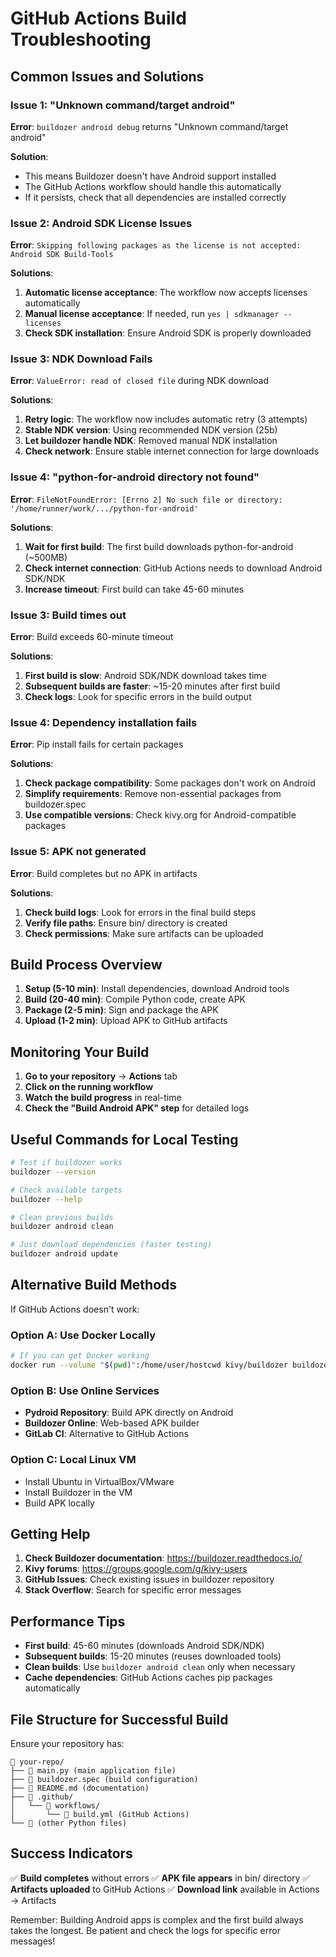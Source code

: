 # GitHub Actions Build Troubleshooting

## Common Issues and Solutions

### Issue 1: "Unknown command/target android"
**Error**: `buildozer android debug` returns "Unknown command/target android"

**Solution**:
- This means Buildozer doesn't have Android support installed
- The GitHub Actions workflow should handle this automatically
- If it persists, check that all dependencies are installed correctly

### Issue 2: Android SDK License Issues
**Error**: `Skipping following packages as the license is not accepted: Android SDK Build-Tools`

**Solutions**:
1. **Automatic license acceptance**: The workflow now accepts licenses automatically
2. **Manual license acceptance**: If needed, run `yes | sdkmanager --licenses`
3. **Check SDK installation**: Ensure Android SDK is properly downloaded

### Issue 3: NDK Download Fails
**Error**: `ValueError: read of closed file` during NDK download

**Solutions**:
1. **Retry logic**: The workflow now includes automatic retry (3 attempts)
2. **Stable NDK version**: Using recommended NDK version (25b)
3. **Let buildozer handle NDK**: Removed manual NDK installation
4. **Check network**: Ensure stable internet connection for large downloads

### Issue 4: "python-for-android directory not found"
**Error**: `FileNotFoundError: [Errno 2] No such file or directory: '/home/runner/work/.../python-for-android'`

**Solutions**:
1. **Wait for first build**: The first build downloads python-for-android (~500MB)
2. **Check internet connection**: GitHub Actions needs to download Android SDK/NDK
3. **Increase timeout**: First build can take 45-60 minutes

### Issue 3: Build times out
**Error**: Build exceeds 60-minute timeout

**Solutions**:
1. **First build is slow**: Android SDK/NDK download takes time
2. **Subsequent builds are faster**: ~15-20 minutes after first build
3. **Check logs**: Look for specific errors in the build output

### Issue 4: Dependency installation fails
**Error**: Pip install fails for certain packages

**Solutions**:
1. **Check package compatibility**: Some packages don't work on Android
2. **Simplify requirements**: Remove non-essential packages from buildozer.spec
3. **Use compatible versions**: Check kivy.org for Android-compatible packages

### Issue 5: APK not generated
**Error**: Build completes but no APK in artifacts

**Solutions**:
1. **Check build logs**: Look for errors in the final build steps
2. **Verify file paths**: Ensure bin/ directory is created
3. **Check permissions**: Make sure artifacts can be uploaded

## Build Process Overview

1. **Setup (5-10 min)**: Install dependencies, download Android tools
2. **Build (20-40 min)**: Compile Python code, create APK
3. **Package (2-5 min)**: Sign and package the APK
4. **Upload (1-2 min)**: Upload APK to GitHub artifacts

## Monitoring Your Build

1. **Go to your repository** → **Actions** tab
2. **Click on the running workflow**
3. **Watch the build progress** in real-time
4. **Check the "Build Android APK" step** for detailed logs

## Useful Commands for Local Testing

```bash
# Test if buildozer works
buildozer --version

# Check available targets
buildozer --help

# Clean previous builds
buildozer android clean

# Just download dependencies (faster testing)
buildozer android update
```

## Alternative Build Methods

If GitHub Actions doesn't work:

### Option A: Use Docker Locally
```bash
# If you can get Docker working
docker run --volume "$(pwd)":/home/user/hostcwd kivy/buildozer buildozer android debug
```

### Option B: Use Online Services
- **Pydroid Repository**: Build APK directly on Android
- **Buildozer Online**: Web-based APK builder
- **GitLab CI**: Alternative to GitHub Actions

### Option C: Local Linux VM
- Install Ubuntu in VirtualBox/VMware
- Install Buildozer in the VM
- Build APK locally

## Getting Help

1. **Check Buildozer documentation**: https://buildozer.readthedocs.io/
2. **Kivy forums**: https://groups.google.com/g/kivy-users
3. **GitHub Issues**: Check existing issues in buildozer repository
4. **Stack Overflow**: Search for specific error messages

## Performance Tips

- **First build**: 45-60 minutes (downloads Android SDK/NDK)
- **Subsequent builds**: 15-20 minutes (reuses downloaded tools)
- **Clean builds**: Use `buildozer android clean` only when necessary
- **Cache dependencies**: GitHub Actions caches pip packages automatically

## File Structure for Successful Build

Ensure your repository has:
```
📁 your-repo/
├── 📄 main.py (main application file)
├── 📄 buildozer.spec (build configuration)
├── 📄 README.md (documentation)
├── 📁 .github/
│   └── 📁 workflows/
│       └── 📄 build.yml (GitHub Actions)
└── 📄 (other Python files)
```

## Success Indicators

✅ **Build completes** without errors
✅ **APK file appears** in bin/ directory
✅ **Artifacts uploaded** to GitHub Actions
✅ **Download link** available in Actions → Artifacts

Remember: Building Android apps is complex and the first build always takes the longest. Be patient and check the logs for specific error messages!